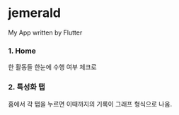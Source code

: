 # jemerald

My App written by Flutter

### 1. Home

한 활동들 한눈에 수행 여부 체크로

### 2. 특성화 탭

홈에서 각 탭을 누르면 이때까지의 기록이 그래프 형식으로 나옴.
